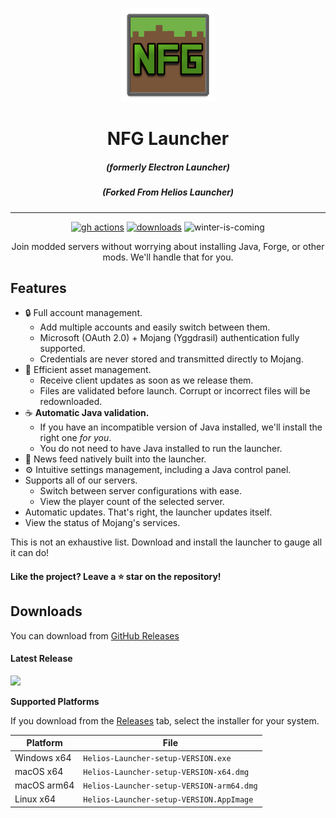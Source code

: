 <p align="center"><img src="./app/assets/images/icon.png" width="150px" height="150px" alt="aventium softworks"></p>

<h1 align="center">NFG Launcher</h1>

<em><h5 align="center">(formerly Electron Launcher)</h5></em>
<em><h5 align="center">(Forked From Helios Launcher)</h5></em>

---

[<p align="center"><img src="https://img.shields.io/github/actions/workflow/status/MissGamerz/NFGLauncher/build.yml?branch=master&style=for-the-badge" alt="gh actions">](https://github.com/MissGamerz/NFGLauncher/actions) [<img src="https://img.shields.io/github/downloads/MissGamerz/NFGLauncher/total.svg?style=for-the-badge" alt="downloads">](https://github.com/MissGamerz/NFGLauncher/releases) <img src="https://forthebadge.com/images/badges/winter-is-coming.svg"  height="28px" alt="winter-is-coming"></p>

<p align="center">Join modded servers without worrying about installing Java, Forge, or other mods. We'll handle that for you.</p>


## Features

* 🔒 Full account management.
  * Add multiple accounts and easily switch between them.
  * Microsoft (OAuth 2.0) + Mojang (Yggdrasil) authentication fully supported.
  * Credentials are never stored and transmitted directly to Mojang.
* 📂 Efficient asset management.
  * Receive client updates as soon as we release them.
  * Files are validated before launch. Corrupt or incorrect files will be redownloaded.
* ☕ **Automatic Java validation.**
  * If you have an incompatible version of Java installed, we'll install the right one *for you*.
  * You do not need to have Java installed to run the launcher.
* 📰 News feed natively built into the launcher.
* ⚙️ Intuitive settings management, including a Java control panel.
* Supports all of our servers.
  * Switch between server configurations with ease.
  * View the player count of the selected server.
* Automatic updates. That's right, the launcher updates itself.
*  View the status of Mojang's services.

This is not an exhaustive list. Download and install the launcher to gauge all it can do!

#### Like the project? Leave a ⭐ star on the repository!

## Downloads

You can download from [GitHub Releases](https://github.com/MissGamerz/NFGLauncher/HeliosLauncher/releases)

#### Latest Release

[![](https://img.shields.io/github/release/MissGamerz/NFGLauncher.svg?style=flat-square)](https://github.com/MissGamerz/NFGLauncher/HeliosLauncher/releases/latest)



**Supported Platforms**

If you download from the [Releases](https://github.com/MissGamerz/NFGLauncher/releases) tab, select the installer for your system.

| Platform | File |
| -------- | ---- |
| Windows x64 | `Helios-Launcher-setup-VERSION.exe` |
| macOS x64 | `Helios-Launcher-setup-VERSION-x64.dmg` |
| macOS arm64 | `Helios-Launcher-setup-VERSION-arm64.dmg` |
| Linux x64 | `Helios-Launcher-setup-VERSION.AppImage` |

